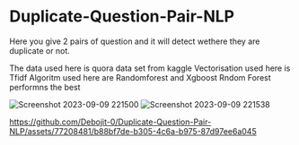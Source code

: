 # Duplicate-Question-Pair-NLP


Here you give 2 pairs of question and it will detect wethere they are duplicate or not.

The data used here is quora data set from kaggle
Vectorisation used here is Tfidf
Algoritm used here are Randomforest and Xgboost 
Rndom Forest performns the best


![Screenshot 2023-09-09 221500](https://github.com/Debojit-0/Duplicate-Question-Pair-NLP/assets/77208481/73335beb-4ada-469f-bd7f-3ab63ae70d95)
![Screenshot 2023-09-09 221538](https://github.com/Debojit-0/Duplicate-Question-Pair-NLP/assets/77208481/ddd797a0-a8c9-4485-a548-dffa5b9468ae)


https://github.com/Debojit-0/Duplicate-Question-Pair-NLP/assets/77208481/b88bf7de-b305-4c6a-b975-87d97ee6a045

